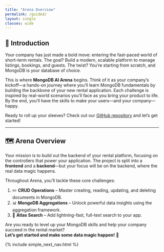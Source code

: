 ```yaml
---
title: "Arena Overview"
permalink: /guided/
layout: single
classes: wide
---
```


## 🚦 Introduction

Your company has just made a bold move: entering the fast-paced world of short-term rentals. The goal? Build a modern, scalable platform to manage listings, bookings, and guests. The twist? You’re starting from scratch, and MongoDB is your database of choice.

This is where **MongoDB AI Arena** begins. Think of it as your company’s kickoff—a hands-on journey where you’ll learn MongoDB fundamentals by building the backbone of your new rental application. Each challenge is inspired by real-world scenarios you’ll face as you bring your product to life. By the end, you’ll have the skills to make your users—and your company—happy.

Ready to roll up your sleeves? Check out our [GitHub repository](https://github.com/simonegaiera/mongodb-airbnb-workshop) and let’s get started!

---

## 🗺️ Arena Overview

Your mission is to build out the backend of your rental platform, focusing on the controllers that power your application. The project is split into a **frontend** and a **backend**—but your focus will be on the backend, where the real data magic happens.

Throughout Arena, you’ll tackle these core challenges:

1. ✏️ **CRUD Operations** – Master creating, reading, updating, and deleting documents in MongoDB.
2. 📊 **MongoDB Aggregations** – Unlock powerful data insights using the aggregation framework.
3. 🔎 **Atlas Search** – Add lightning-fast, full-text search to your app.

Are you ready to level up your MongoDB skills and help your company succeed in the rental market?  
**Let’s get started and make some data magic happen!** 🚀

{% include simple_next_nav.html %}
